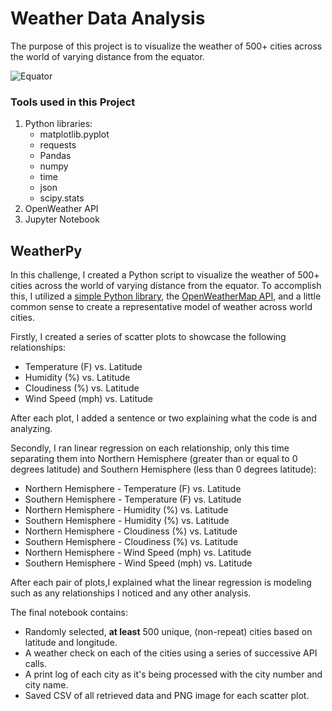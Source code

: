 # Weather Data Analysis

The purpose of this project is to visualize the weather of 500+ cities across the world of varying distance from the equator.


![Equator](Images/equatorsign.png)

### Tools used in this Project
1.  Python libraries:
    - matplotlib.pyplot
    - requests
    - Pandas
    - numpy
    - time
    - json
    - scipy.stats
2.  OpenWeather API
3.  Jupyter Notebook

## WeatherPy

In this challenge, I created a Python script to visualize the weather of 500+ cities across the world of varying distance from the equator. To accomplish this, I utilized a [simple Python library](https://pypi.python.org/pypi/citipy), the [OpenWeatherMap API](https://openweathermap.org/api), and a little common sense to create a representative model of weather across world cities.

Firstly, I created a series of scatter plots to showcase the following relationships:

* Temperature (F) vs. Latitude
* Humidity (%) vs. Latitude
* Cloudiness (%) vs. Latitude
* Wind Speed (mph) vs. Latitude

After each plot, I added a sentence or two explaining what the code is and analyzing.

Secondly, I ran linear regression on each relationship, only this time separating them into Northern Hemisphere (greater than or equal to 0 degrees latitude) and Southern Hemisphere (less than 0 degrees latitude):

* Northern Hemisphere - Temperature (F) vs. Latitude
* Southern Hemisphere - Temperature (F) vs. Latitude
* Northern Hemisphere - Humidity (%) vs. Latitude
* Southern Hemisphere - Humidity (%) vs. Latitude
* Northern Hemisphere - Cloudiness (%) vs. Latitude
* Southern Hemisphere - Cloudiness (%) vs. Latitude
* Northern Hemisphere - Wind Speed (mph) vs. Latitude
* Southern Hemisphere - Wind Speed (mph) vs. Latitude

After each pair of plots,I explained what the linear regression is modeling such as any relationships I noticed and any other analysis.

The final notebook contains:

* Randomly selected, **at least** 500 unique, (non-repeat) cities based on latitude and longitude.
* A weather check on each of the cities using a series of successive API calls.
* A print log of each city as it's being processed with the city number and city name.
* Saved CSV of all retrieved data and PNG image for each scatter plot.
